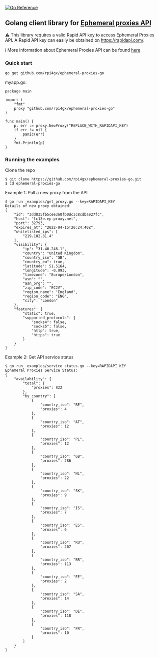 [![Go Reference](https://pkg.go.dev/badge/github.com/rpi4gx/ephemeral-proxies-go.svg)](https://pkg.go.dev/github.com/rpi4gx/ephemeral-proxies-go)
## Golang client library for [Ephemeral proxies API](https://www.ephemeral-proxies.net/)

:warning: This library requires a valid Rapid API key to access Ephemeral Proxies API. A Rapid API key can easily be obtained on https://rapidapi.com/.

:information_source: More information about Ephemeral Proxies API can be found [here](https://rapidapi.com/rpi4gx/api/ephemeral-proxies)

### Quick start

```
go get github.com/rpi4gx/ephemeral-proxies-go
```

myapp.go:
```
package main

import (
	"fmt"
	proxy "github.com/rpi4gx/ephemeral-proxies-go"
)

func main() {
	p, err := proxy.NewProxy("REPLACE_WITH_RAPIDAPI_KEY)
	if err != nil {
		panic(err)
	}
	fmt.Println(p)
}
```

### Running the examples

Clone the repo

```
$ git clone https://github.com/rpi4gx/ephemeral-proxies-go.git
$ cd ephemeral-proxies-go
```
Example 1: Pull a new proxy from the API
```
$ go run _examples/get_proxy.go --key=RAPIDAPI_KEY
Details of new proxy obtained:
{
    "id": "3dd035fb5cee360fb0dc3c8cdba927fc",
    "host": "lc13e.ep-proxy.net",
    "port": 32793,
    "expires_at": "2022-04-15T20:24:40Z",
    "whitelisted_ips": [
        "219.182.31.4"
    ],
    "visibility": {
        "ip": "31.40.246.1",
        "country": "United Kingdom",
        "country_iso": "GB",
        "country_eu": true,
        "latitude": 51.5164,
        "longitude": -0.093,
        "timezone": "Europe/London",
        "asn": "",
        "asn_org": "",
        "zip_code": "EC2V",
        "region_name": "England",
        "region_code": "ENG",
        "city": "London"
    },
    "features": {
        "static": true,
        "supported_protocols": {
            "socks4": false,
            "socks5": false,
            "http": true,
            "https": true
        }
    }
}
```
Example 2: Get API service status
```
$ go run _examples/service_status.go --key=RAPIDAPI_KEY
Ephemeral Proxies Service Status:
{
    "availability": {
        "total": {
            "proxies": 822
        },
        "by_country": [
            {
                "country_iso": "BE",
                "proxies": 4
            },
            {
                "country_iso": "AT",
                "proxies": 12
            },
            {
                "country_iso": "PL",
                "proxies": 12
            },
            {
                "country_iso": "GB",
                "proxies": 286
            },
            {
                "country_iso": "NL",
                "proxies": 22
            },
            {
                "country_iso": "SK",
                "proxies": 9
            },
            {
                "country_iso": "IS",
                "proxies": 7
            },
            {
                "country_iso": "ES",
                "proxies": 6
            },
            {
                "country_iso": "RU",
                "proxies": 207
            },
            {
                "country_iso": "BR",
                "proxies": 113
            },
            {
                "country_iso": "EE",
                "proxies": 2
            },
            {
                "country_iso": "SA",
                "proxies": 14
            },
            {
                "country_iso": "DE",
                "proxies": 118
            },
            {
                "country_iso": "FR",
                "proxies": 10
            }
        ]
    }
}
```


